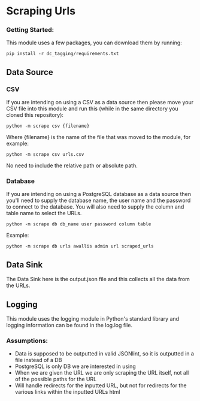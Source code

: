 # Scraping Urls

### Getting Started:

This module uses a few packages, you can download them by running:

`pip install -r dc_tagging/requirements.txt`


## Data Source

### CSV

If you are intending on using a CSV as a data source then please move your CSV file into this module and run this (while in the same directory you cloned this repository):

`python -m scrape csv {filename}`

Where {filename} is the name of the file that was moved to the module, for example:

`python -m scrape csv urls.csv`

No need to include the relative path or absolute path.

### Database

If you are intending on using a PostgreSQL database as a data source then you'll need to supply the database name, the user name and the password to connect to the database. You will also need to supply the column and table name to select the URLs.

`python -m scrape db db_name user password column table`

Example:

`python -m scrape db urls awallis admin url scraped_urls`

## Data Sink

The Data Sink here is the output.json file and this collects all the data from the URLs.

## Logging

This module uses the logging module in Python's standard library and logging information can be found in the log.log file.

### Assumptions:

- Data is supposed to be outputted in valid JSONlint, so it is outputted in a file instead of a DB
- PostgreSQL is only DB we are interested in using
- When we are given the URL we are only scraping the URL itself, not all of the possible paths for the URL
- Will handle redirects for the inputted URL, but not for redirects for the various links within the inputted URLs html
